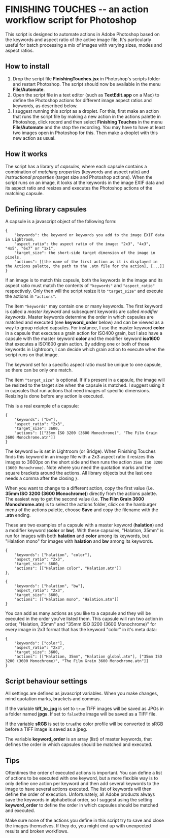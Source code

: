 # FINISHING TOUCHES -- an action workflow script for Photoshop

This script is designed to automate actions in Adobe Photoshop based on the keywords and aspect ratio of the active image file. It's particularly useful for batch processing a mix of images with varying sizes, modes and aspect ratios.

## How to install

1. Drop the script file **FinishingTouches.jsx** in Photoshop's scripts folder and restart Photoshop. The script should now be available in the menu **File/Automate**.
2. Open the script file in a text editor (such as **TextEdit.app** on a Mac) to define the Photoshop actions for different image aspect ratios and keywords, as described below.
3. I suggest running this script as a droplet. For this, first make an action that runs the script file by making a new action in the actions palette in Photoshop, click record and then select **Finishing Touches** in the menu **File/Automate** and the stop the recording. You may have to have at least two images open in Photoshop for this. Then make a droplet with this new action as usual.

## How it works

The script has a library of *capsules*, where each capsule contains a combination of *matching properties* (keywords and aspect ratio) and *instructional properties* (target size and Photoshop actions). When the script runs on an image, it looks at the keywords in the image EXIF data and its aspect ratio and resizes and executes the Photoshop actions of the matching capsule.

## Defining library capsules

A capsule is a javascript object of the following form:

	{
		"keywords": the keyword or keywords you add to the image EXIF data in Lightroom,
		"aspect_ratio": the aspect ratio of the image: "2x3", "4x3", "4x5", "6x7" or "1x1",
		"target_size": the short-side target dimension of the image in pixels,
		"actions": [[the name of the first action as it is displayed in the Actions palette, the path to the .atn file for the action], [...]]
	}
	
If an image is to match this capsule, both the keywords in the image and its aspect ratio must match the contents of `"keywords"` and `"aspect_ratio"` respectively. Only then will the script resize it to `"target_size"` and execute the actions in `"actions"`.

The item `"keywords"` may contain one or many keywords. The first keyword is called a *master keyword* and subsequent keywords are called *modifier keywords*. Master keywords determine the order in which capsules are matched and executed (see **keyword_order** below) and can be viewed as a way to group related capsules. For instance, I use the master keyword **color** in a capsule that executes a grain action for ISO400 grain, but I also have a capsule with the master keyword **color** and the modifier keyword **iso1600** that executes a ISO1600 grain action. By adding one or both of those keywords in Lightroom, I can decide which grain action to execute when the script runs on that image.

The keyword set for a specific aspect ratio must be unique to one capsule, so there can be only one match.

The item `"target_size"` is optional. If it's present in a capsule, the image will be resized to the target size when the capsule is matched. I suggest using it in capsules that run actions that need images of specific dimensions. Resizing is done before any action is executed.
	
This is a real example of a capsule:

	{
		"keywords": ["bw"],
		"aspect_ratio": "2x3",
		"target_size": 3600,
		"actions": [["35mm ISO 3200 (3600 Monochrome)", "The Film Grain 3600 Monochrome.atn"]]
	}
	
The keyword `bw` is set in Lightroom (or Bridge). When Finishing Touches finds this keyword in an image file with a 2x3 aspect ratio it resizes this images to 3600px on the short side and then runs the action `35mm ISO 3200 (3600 Monochrome)`. Note where you need the quotation marks and the square brackets around the actions. All library objects but the last one needs a comma after the closing `}`.

When you want to change to a different action, copy the first value (i.e. **35mm ISO 3200 (3600 Monochrome)**) directly from the actions palette. The easiest way to get the second value (i.e. **The Film Grain 3600 Monochrome.atn**) is to select the actions folder, click on the hamburger menu of the actions palette, choose **Save** and copy the filename with the **.atn** ending.

These are two examples of a capsule with a master keyword (**halation**) and a modifier keyword (**color** or **bw**). With these capsules, "Halation, 35mm" is run for images with both **halation** and **color** among its keywords, but "Halation mono" for images with **halation** and **bw** among its keywords.

	{
		"keywords": ["halation", "color"],
		"aspect_ratio": "2x3",
		"target_size": 3600,
		"actions": [["Halation color", "Halation.atn"]]
	},
	
	{
		"keywords": ["halation", "bw"],
		"aspect_ratio": "2x3",
		"target_size": 3600,
		"actions": [["Halation mono", "Halation.atn"]]
	}

You can add as many actions as you like to a capsule and they will be executed in the order you've listed them. This capsule will run two action in order, "Halation, 35mm" and "35mm ISO 3200 (3600 Monochrome)" for every image in 2x3 format that has the keyword "color" in it's meta data:

	{
		"keywords": ["color"],
		"aspect_ratio": "2x3",
		"target_size": 3600,
		"actions": [["Halation, 35mm", "Halation global.atn"], ["35mm ISO 3200 (3600 Monochrome)", "The Film Grain 3600 Monochrome.atn"]]
	}

## Script behaviour settings

All settings are defined as javascript variables. When you make changes, mind quotation marks, brackets and commas.

If the variable **tiff_to_jpg** is set to `true` TIFF images will be saved as JPGs in a folder named **jpgs**. If set to `false`the image will be saved as a TIFF file.

If the variable **sRGB** is set to `true`the color profile will be converted to sRGB before a TIFF image is saved as a jpeg.

The variable **keyword_order** is an array (list) of master keywords, that defines the order in which capsules should be matched and executed.

## Tips

Oftentimes the order of executed actions is important. You can define a list of actions to be executed with one keyword, but a more flexible way is to only define one action per keyword and then add several keywords to the image to have several actions executed. The list of keywords will then define the order of execution. Unfortunately, all Adobe products always save the keywords in alphabetical order, so I suggest using the setting **keyword_order** to define the order in which capsules should be matched and executed.

Make sure none of the actions you define in this script try to save and close the images themselves. If they do, you might end up with unexpected results and broken workflows.
